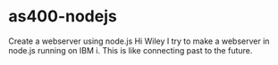 # as400-nodejs
Create a webserver using node.js
Hi Wiley
I try to make a webserver in node.js running on IBM i.
This is like connecting past to the future.
